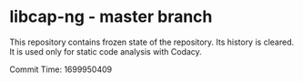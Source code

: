 # libcap-ng - master branch

This repository contains frozen state of the repository.
Its history is cleared. It is used only for static code
analysis with Codacy.

Commit Time: 1699950409